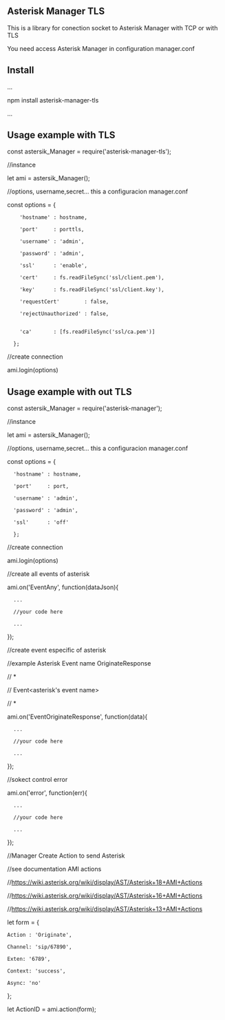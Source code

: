 ## Asterisk Manager TLS

This is a library for conection socket to Asterisk Manager with TCP or with TLS

You need access Asterisk Manager in configuration manager.conf


## Install


...

npm install asterisk-manager-tls

...




## Usage example with TLS

const astersik_Manager = require('asterisk-manager-tls');


//instance

let ami = astersik_Manager();




//options, username,secret... this a configuracion manager.conf

const options = {

	    'hostname' : hostname,
	    
	    'port'     : porttls,
	    
	    'username' : 'admin',	    
	    
	    'password' : 'admin',	    
	    
	    'ssl'      : 'enable',	    
	    
	    'cert'     : fs.readFileSync('ssl/client.pem'),	 
	    
	    'key'      : fs.readFileSync('ssl/client.key'),	 
	    
	    'requestCert'        : false,
	    
	    'rejectUnauthorized' : false,
	    
	    
	    'ca'       : [fs.readFileSync('ssl/ca.pem')]
	    
      };
      


//create connection

ami.login(options)




## Usage example with out TLS

const astersik_Manager = require('asterisk-manager');


//instance

let ami = astersik_Manager();



//options, username,secret... this a configuracion manager.conf

const options = {

      'hostname' : hostname,
      
      'port'     : port,
      
      'username' : 'admin',
      
      'password' : 'admin',
      
      'ssl'      : 'off'
      
      };

//create connection

ami.login(options)


//create all events of asterisk

ami.on('EventAny', function(dataJson){

      ...
      
      //your code here
      
      ...
      
});


//create event especific of asterisk

//example  Asterisk Event name OriginateResponse

// *

// Event<asterisk's event name>

// *

ami.on('EventOriginateResponse', function(data){

      ...     
      
      //your code here
      
      ...
      
});




//sokect control error 

ami.on('error', function(err){


      ...     
      
      //your code here
      
      ...
      
});




//Manager Create Action to send Asterisk

//see documentation AMI actions 

//https://wiki.asterisk.org/wiki/display/AST/Asterisk+18+AMI+Actions

//https://wiki.asterisk.org/wiki/display/AST/Asterisk+16+AMI+Actions

//https://wiki.asterisk.org/wiki/display/AST/Asterisk+13+AMI+Actions



let form = {

    Action : 'Originate',
    
    Channel: 'sip/67890',
    
    Exten: '6789',
    
    Context: 'success',
    
    Async: 'no'
    
};

    
    
let ActionID = ami.action(form);






